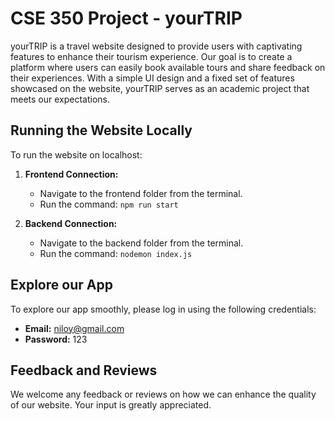 # CSE 350 Project - yourTRIP

yourTRIP is a travel website designed to provide users with captivating features to enhance their tourism experience. Our goal is to create a platform where users can easily book available tours and share feedback on their experiences. With a simple UI design and a fixed set of features showcased on the website, yourTRIP serves as an academic project that meets our expectations.

## Running the Website Locally

To run the website on localhost:

1. **Frontend Connection:**
   - Navigate to the frontend folder from the terminal.
   - Run the command: `npm run start`

2. **Backend Connection:**
   - Navigate to the backend folder from the terminal.
   - Run the command: `nodemon index.js`

## Explore our App

To explore our app smoothly, please log in using the following credentials:

- **Email:** niloy@gmail.com
- **Password:** 123

## Feedback and Reviews

We welcome any feedback or reviews on how we can enhance the quality of our website. Your input is greatly appreciated.